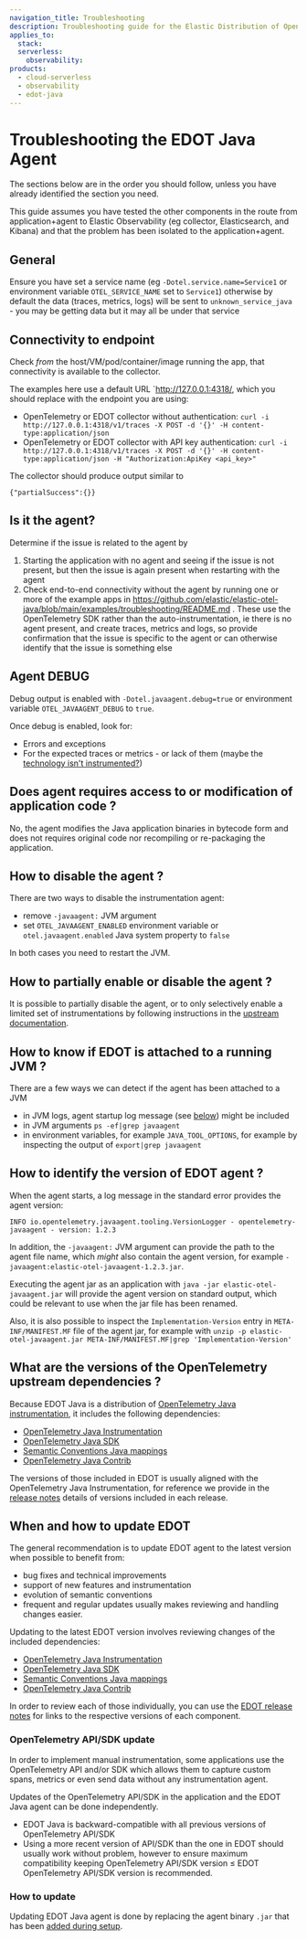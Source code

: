 ```yaml
---
navigation_title: Troubleshooting
description: Troubleshooting guide for the Elastic Distribution of OpenTelemetry (EDOT) Java Agent, covering connectivity, agent identification, and debugging.
applies_to:
  stack:
  serverless:
    observability:
products:
  - cloud-serverless
  - observability
  - edot-java
---
```


# Troubleshooting the EDOT Java Agent

The sections below are in the order you should follow, unless you have already identified the section you need.

This guide assumes you have tested the other components in the route from application+agent to Elastic Observability (eg collector, Elasticsearch, and Kibana) and that the problem has been isolated to the application+agent.

## General

Ensure you have set a service name (eg `-Dotel.service.name=Service1` or environment variable `OTEL_SERVICE_NAME` set to `Service1`) otherwise by default the data (traces, metrics, logs) will be sent to `unknown_service_java` - you may be getting data but it may all be under that service

## Connectivity to endpoint

Check _from_ the host/VM/pod/container/image running the app, that connectivity is available to the collector.

The examples here use a default URL `http://127.0.0.1:4318/, which you should replace with the endpoint you are using:

- OpenTelemetry or EDOT collector without authentication: `curl -i http://127.0.0.1:4318/v1/traces -X POST -d '{}' -H content-type:application/json`
- OpenTelemetry or EDOT collector with API key authentication: `curl -i http://127.0.0.1:4318/v1/traces -X POST -d '{}' -H content-type:application/json -H "Authorization:ApiKey <api_key>"`

The collector should produce output similar to
```
{"partialSuccess":{}}
```

## Is it the agent?

Determine if the issue is related to the agent by

1. Starting the application with no agent and seeing if the issue is not present, but then the issue is again present when restarting with the agent
2. Check end-to-end connectivity without the agent by running one or more of the example apps in https://github.com/elastic/elastic-otel-java/blob/main/examples/troubleshooting/README.md . These use the OpenTelemetry SDK rather than the auto-instrumentation, ie there is no agent present, and create traces, metrics and logs, so provide confirmation that the issue is specific to the agent or can otherwise identify that the issue is something else

## Agent DEBUG

Debug output is enabled with `-Dotel.javaagent.debug=true` or environment variable `OTEL_JAVAAGENT_DEBUG` to `true`. 

Once debug is enabled, look for:
- Errors and exceptions
- For the expected traces or metrics - or lack of them (maybe the [technology isn't instrumented?](https://github.com/open-telemetry/opentelemetry-java-instrumentation/blob/main/docs/supported-libraries.md))

## Does agent requires access to or modification of application code ?

No, the agent modifies the Java application binaries in bytecode form and does not requires original code nor
recompiling or re-packaging the application.

## How to disable the agent ?

There are two ways to disable the instrumentation agent:

- remove `-javaagent:` JVM argument
- set `OTEL_JAVAAGENT_ENABLED` environment variable or `otel.javaagent.enabled` Java system property to `false`

In both cases you need to restart the JVM.

## How to partially enable or disable the agent ?

It is possible to partially disable the agent, or to only selectively enable a limited set of instrumentations
by following instructions in the [upstream documentation](https://opentelemetry.io/docs/zero-code/java/agent/disable/).

## How to know if EDOT is attached to a running JVM ?

There are a few ways we can detect if the agent has been attached to a JVM
- in JVM logs, agent startup log message (see [below](#how-to-identify-the-version-of-edot-agent-)) might be included
- in JVM arguments `ps -ef|grep javaagent`
- in environment variables, for example `JAVA_TOOL_OPTIONS`, for example by inspecting the output of `export|grep javaagent`

## How to identify the version of EDOT agent ?

When the agent starts, a log message in the standard error provides the agent version: 
```
INFO io.opentelemetry.javaagent.tooling.VersionLogger - opentelemetry-javaagent - version: 1.2.3
```

In addition, the `-javaagent:` JVM argument can provide the path to the agent file name, which _might_ also contain
the agent version, for example `-javaagent:elastic-otel-javaagent-1.2.3.jar`.

Executing the agent jar as an application with `java -jar elastic-otel-javaagent.jar` will provide the agent version on standard output,
which could be relevant to use when the jar file has been renamed.

Also, it is also possible to inspect the `Implementation-Version` entry in `META-INF/MANIFEST.MF` file of the agent jar,
for example with `unzip -p elastic-otel-javaagent.jar META-INF/MANIFEST.MF|grep 'Implementation-Version'`

## What are the versions of the OpenTelemetry upstream dependencies ?

Because EDOT Java is a distribution of [OpenTelemetry Java instrumentation](https://github.com/open-telemetry/opentelemetry-java-instrumentation),
it includes the following dependencies:

- [OpenTelemetry Java Instrumentation](https://github.com/open-telemetry/opentelemetry-java-instrumentation)
- [OpenTelemetry Java SDK](https://github.com/open-telemetry/opentelemetry-java)
- [Semantic Conventions Java mappings](https://github.com/open-telemetry/semantic-conventions-java)
- [OpenTelemetry Java Contrib](https://github.com/open-telemetry/opentelemetry-java-contrib)

The versions of those included in EDOT is usually aligned with the OpenTelemetry Java Instrumentation, for reference we
provide in the [release notes](https://github.com/elastic/elastic-otel-java/releases) details of versions included in each release.

## When and how to update EDOT

The general recommendation is to update EDOT agent to the latest version when possible to benefit from:
- bug fixes and technical improvements
- support of new features and instrumentation
- evolution of semantic conventions
- frequent and regular updates usually makes reviewing and handling changes easier.

Updating to the latest EDOT version involves reviewing changes of the included dependencies:

- [OpenTelemetry Java Instrumentation](https://github.com/open-telemetry/opentelemetry-java-instrumentation)
- [OpenTelemetry Java SDK](https://github.com/open-telemetry/opentelemetry-java)
- [Semantic Conventions Java mappings](https://github.com/open-telemetry/semantic-conventions-java)
- [OpenTelemetry Java Contrib](https://github.com/open-telemetry/opentelemetry-java-contrib)

In order to review each of those individually, you can use the [EDOT release notes](https://github.com/elastic/elastic-otel-java/releases) 
for links to the respective versions of each component.

### OpenTelemetry API/SDK update

In order to implement manual instrumentation, some applications use the OpenTelemetry API and/or SDK which allows them
to capture custom spans, metrics or even send data without any instrumentation agent.

Updates of the OpenTelemetry API/SDK in the application and the EDOT Java agent can be done independently.
- EDOT Java is backward-compatible with all previous versions of OpenTelemetry API/SDK
- Using a more recent version of API/SDK than the one in EDOT should usually work without problem, however to ensure maximum compatibility keeping OpenTelemetry API/SDK version ≤ EDOT OpenTelemetry API/SDK version is recommended.

### How to update

Updating EDOT Java agent is done by replacing the agent binary `.jar` that has been [added during setup](./setup/index.md).


